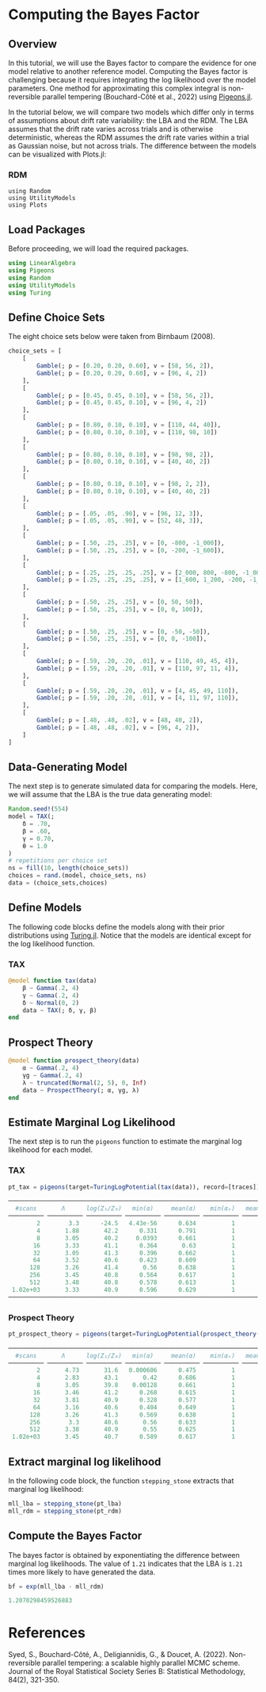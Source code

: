 # Computing the Bayes Factor

## Overview

In this tutorial, we will use the Bayes factor to compare the evidence for one model relative to another reference model. Computing the Bayes factor is challenging because it requires integrating the log likelihood over the model parameters. One method for approximating this complex integral is non-reversible parallel tempering (Bouchard-Côté et al., 2022) using 
[Pigeons.jl](https://julia-tempering.github.io/Pigeons.jl/dev/). 

In the tutorial below, we will compare two models which differ only in terms of assumptions about drift rate variability: the LBA and the RDM. The LBA assumes that the drift rate varies across trials and is otherwise deterministic, whereas the RDM assumes the drift rate varies within a trial as Gaussian noise, but not across trials. The difference between the models can be visualized with Plots.jl:

### RDM
```@setup bayes_factor
using Random
using UtilityModels
using Plots
```


## Load Packages

Before proceeding, we will load the required packages.
```julia
using LinearAlgebra
using Pigeons
using Random
using UtilityModels
using Turing
```

## Define Choice Sets

The eight choice sets below were taken from Birnbaum (2008). 
```julia
choice_sets = [
    [
        Gamble(; p = [0.20, 0.20, 0.60], v = [58, 56, 2]),
        Gamble(; p = [0.20, 0.20, 0.60], v = [96, 4, 2])
    ],
    [
        Gamble(; p = [0.45, 0.45, 0.10], v = [58, 56, 2]),
        Gamble(; p = [0.45, 0.45, 0.10], v = [96, 4, 2])
    ],
    [
        Gamble(; p = [0.80, 0.10, 0.10], v = [110, 44, 40]),
        Gamble(; p = [0.80, 0.10, 0.10], v = [110, 98, 10])
    ],
    [
        Gamble(; p = [0.80, 0.10, 0.10], v = [98, 98, 2]),
        Gamble(; p = [0.80, 0.10, 0.10], v = [40, 40, 2])
    ],
    [
        Gamble(; p = [0.80, 0.10, 0.10], v = [98, 2, 2]),
        Gamble(; p = [0.80, 0.10, 0.10], v = [40, 40, 2])
    ],
    [
        Gamble(; p = [.05, .05, .90], v = [96, 12, 3]),
        Gamble(; p = [.05, .05, .90], v = [52, 48, 3]),
    ],
    [
        Gamble(; p = [.50, .25, .25], v = [0, -800, -1_000]),
        Gamble(; p = [.50, .25, .25], v = [0, -200, -1_600]),
    ],
    [
        Gamble(; p = [.25, .25, .25, .25], v = [2_000, 800, -800, -1_000]),
        Gamble(; p = [.25, .25, .25, .25], v = [1_600, 1_200, -200, -1_600]),
    ],
    [
        Gamble(; p = [.50, .25, .25], v = [0, 50, 50]),
        Gamble(; p = [.50, .25, .25], v = [0, 0, 100]),
    ],
    [
        Gamble(; p = [.50, .25, .25], v = [0, -50, -50]),
        Gamble(; p = [.50, .25, .25], v = [0, 0, -100]),
    ],
    [
        Gamble(; p = [.59, .20, .20, .01], v = [110, 49, 45, 4]),
        Gamble(; p = [.59, .20, .20, .01], v = [110, 97, 11, 4]),
    ],
    [
        Gamble(; p = [.59, .20, .20, .01], v = [4, 45, 49, 110]),
        Gamble(; p = [.59, .20, .20, .01], v = [4, 11, 97, 110]),
    ],
    [
        Gamble(; p = [.48, .48, .02], v = [48, 40, 2]),
        Gamble(; p = [.48, .48, .02], v = [96, 4, 2]),
    ]
]
```
## Data-Generating Model

The next step is to generate simulated data for comparing the models. Here, we will assume that the LBA is the
true data generating model:
```julia
Random.seed!(554)
model = TAX(; 
    δ = .70, 
    β = .60, 
    γ = 0.70, 
    θ = 1.0
)
# repetitions per choice set
ns = fill(10, length(choice_sets))
choices = rand.(model, choice_sets, ns)
data = (choice_sets,choices)
```

## Define Models 
The following code blocks define the models along with their prior distributions using [Turing.jl](https://turinglang.org/stable/). Notice that the models are identical except for the log likelihood function.

### TAX

```julia
@model function tax(data)
    β ~ Gamma(.2, 4)
    γ ~ Gamma(.2, 4)
    δ ~ Normal(0, 2)
    data ~ TAX(; δ, γ, β)
end
```

## Prospect Theory 

```julia
@model function prospect_theory(data)
    α ~ Gamma(.2, 4)
    γg ~ Gamma(.2, 4)
    λ ~ truncated(Normal(2, 5), 0, Inf)
    data ~ ProspectTheory(; α, γg, λ)
end
```
## Estimate Marginal Log Likelihood
The next step is to run the `pigeons` function to estimate the marginal log likelihood for each model. 
### TAX
```julia
pt_tax = pigeons(target=TuringLogPotential(tax(data)), record=[traces])
```
```julia
────────────────────────────────────────────────────────────────────────────
  #scans       Λ      log(Z₁/Z₀)   min(α)     mean(α)    min(αₑ)   mean(αₑ) 
────────── ────────── ────────── ────────── ────────── ────────── ──────────
        2        3.3      -24.5   4.43e-56      0.634          1          1 
        4       1.88       42.2      0.331      0.791          1          1 
        8       3.05       40.2     0.0393      0.661          1          1 
       16       3.33       41.1      0.364       0.63          1          1 
       32       3.05       41.3      0.396      0.662          1          1 
       64       3.52       40.6      0.423      0.609          1          1 
      128       3.26       41.4       0.56      0.638          1          1 
      256       3.45       40.8      0.564      0.617          1          1 
      512       3.48       40.8      0.578      0.613          1          1 
 1.02e+03       3.33       40.9      0.596      0.629          1          1 
────────────────────────────────────────────────────────────────────────────
```
### Prospect Theory
```julia
pt_prospect_theory = pigeons(target=TuringLogPotential(prospect_theory(data)), record=[traces])
```

```julia
────────────────────────────────────────────────────────────────────────────
  #scans       Λ      log(Z₁/Z₀)   min(α)     mean(α)    min(αₑ)   mean(αₑ) 
────────── ────────── ────────── ────────── ────────── ────────── ──────────
        2       4.73       31.6   0.000606      0.475          1          1 
        4       2.83       43.1       0.42      0.686          1          1 
        8       3.05       39.8    0.00128      0.661          1          1 
       16       3.46       41.2      0.268      0.615          1          1 
       32       3.81       40.9      0.328      0.577          1          1 
       64       3.16       40.6      0.404      0.649          1          1 
      128       3.26       41.3      0.569      0.638          1          1 
      256        3.3       40.6       0.56      0.633          1          1 
      512       3.38       40.9       0.55      0.625          1          1 
 1.02e+03       3.45       40.7      0.589      0.617          1          1
```
## Extract marginal log likelihood
In the following code block, the function `stepping_stone` extracts that marginal log likelihood:
```julia
mll_lba = stepping_stone(pt_lba)
mll_rdm = stepping_stone(pt_rdm)
```

## Compute the Bayes Factor
The bayes factor is obtained by exponentiating the difference between marginal log likelihoods. The value of `1.21` indicates that the LBA is `1.21` times more likely to have generated the data. 
```julia
bf = exp(mll_lba - mll_rdm)
```
```julia 
1.2070298459526883
```
# References

Syed, S., Bouchard-Côté, A., Deligiannidis, G., & Doucet, A. (2022). Non-reversible parallel tempering: a scalable highly parallel MCMC scheme. Journal of the Royal Statistical Society Series B: Statistical Methodology, 84(2), 321-350.